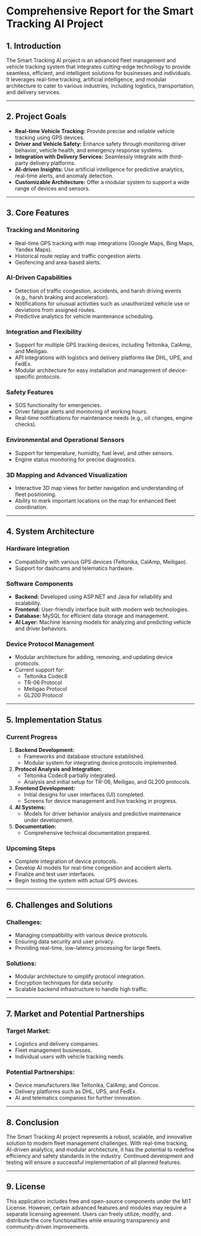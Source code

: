 # Comprehensive Report for the Smart Tracking AI Project

## 1. **Introduction**

The Smart Tracking AI project is an advanced fleet management and vehicle tracking system that integrates cutting-edge technology to provide seamless, efficient, and intelligent solutions for businesses and individuals. It leverages real-time tracking, artificial intelligence, and modular architecture to cater to various industries, including logistics, transportation, and delivery services.

---

## 2. **Project Goals**

- **Real-time Vehicle Tracking:** Provide precise and reliable vehicle tracking using GPS devices.
- **Driver and Vehicle Safety:** Enhance safety through monitoring driver behavior, vehicle health, and emergency response systems.
- **Integration with Delivery Services:** Seamlessly integrate with third-party delivery platforms.
- **AI-driven Insights:** Use artificial intelligence for predictive analytics, real-time alerts, and anomaly detection.
- **Customizable Architecture:** Offer a modular system to support a wide range of devices and sensors.

---

## 3. **Core Features**

### **Tracking and Monitoring**
- Real-time GPS tracking with map integrations (Google Maps, Bing Maps, Yandex Maps).
- Historical route replay and traffic congestion alerts.
- Geofencing and area-based alerts.

### **AI-Driven Capabilities**
- Detection of traffic congestion, accidents, and harsh driving events (e.g., harsh braking and acceleration).
- Notifications for unusual activities such as unauthorized vehicle use or deviations from assigned routes.
- Predictive analytics for vehicle maintenance scheduling.

### **Integration and Flexibility**
- Support for multiple GPS tracking devices, including Teltonika, CalAmp, and Meiligao.
- API integrations with logistics and delivery platforms like DHL, UPS, and FedEx.
- Modular architecture for easy installation and management of device-specific protocols.

### **Safety Features**
- SOS functionality for emergencies.
- Driver fatigue alerts and monitoring of working hours.
- Real-time notifications for maintenance needs (e.g., oil changes, engine checks).

### **Environmental and Operational Sensors**
- Support for temperature, humidity, fuel level, and other sensors.
- Engine status monitoring for precise diagnostics.

### **3D Mapping and Advanced Visualization**
- Interactive 3D map views for better navigation and understanding of fleet positioning.
- Ability to mark important locations on the map for enhanced fleet coordination.

---

## 4. **System Architecture**

### **Hardware Integration**
- Compatibility with various GPS devices (Teltonika, CalAmp, Meiligao).
- Support for dashcams and telematics hardware.

### **Software Components**
- **Backend:** Developed using ASP.NET and Java for reliability and scalability.
- **Frontend:** User-friendly interface built with modern web technologies.
- **Database:** MySQL for efficient data storage and management.
- **AI Layer:** Machine learning models for analyzing and predicting vehicle and driver behaviors.

### **Device Protocol Management**
- Modular architecture for adding, removing, and updating device protocols.
- Current support for:
  - Teltonika Codec8
  - TR-06 Protocol
  - Meiligao Protocol
  - GL200 Protocol

---

## 5. **Implementation Status**

### **Current Progress**
1. **Backend Development:**
   - Frameworks and database structure established.
   - Modular system for integrating device protocols implemented.
2. **Protocol Analysis and Integration:**
   - Teltonika Codec8 partially integrated.
   - Analysis and initial setup for TR-06, Meiligao, and GL200 protocols.
3. **Frontend Development:**
   - Initial designs for user interfaces (UI) completed.
   - Screens for device management and live tracking in progress.
4. **AI Systems:**
   - Models for driver behavior analysis and predictive maintenance under development.
5. **Documentation:**
   - Comprehensive technical documentation prepared.

### **Upcoming Steps**
- Complete integration of device protocols.
- Develop AI models for real-time congestion and accident alerts.
- Finalize and test user interfaces.
- Begin testing the system with actual GPS devices.

---

## 6. **Challenges and Solutions**

### **Challenges:**
- Managing compatibility with various device protocols.
- Ensuring data security and user privacy.
- Providing real-time, low-latency processing for large fleets.

### **Solutions:**
- Modular architecture to simplify protocol integration.
- Encryption techniques for data security.
- Scalable backend infrastructure to handle high traffic.

---

## 7. **Market and Potential Partnerships**

### **Target Market:**
- Logistics and delivery companies.
- Fleet management businesses.
- Individual users with vehicle tracking needs.

### **Potential Partnerships:**
- Device manufacturers like Teltonika, CalAmp, and Concox.
- Delivery platforms such as DHL, UPS, and FedEx.
- AI and telematics companies for further innovation.

---

## 8. **Conclusion**

The Smart Tracking AI project represents a robust, scalable, and innovative solution to modern fleet management challenges. With real-time tracking, AI-driven analytics, and modular architecture, it has the potential to redefine efficiency and safety standards in the industry. Continued development and testing will ensure a successful implementation of all planned features.

---

## 9. **License**

This application includes free and open-source components under the MIT License. However, certain advanced features and modules may require a separate licensing agreement. Users can freely utilize, modify, and distribute the core functionalities while ensuring transparency and community-driven improvements.

